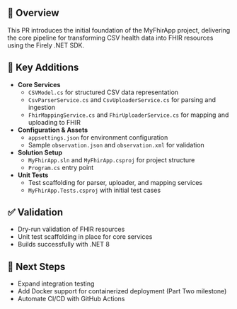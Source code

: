 ## 📌 Overview
This PR introduces the initial foundation of the MyFhirApp project, delivering the core pipeline for transforming CSV health data into FHIR resources using the Firely .NET SDK.

## 🔧 Key Additions
- **Core Services**
  - `CSVModel.cs` for structured CSV data representation
  - `CsvParserService.cs` and `CsvUploaderService.cs` for parsing and ingestion
  - `FhirMappingService.cs` and `FhirUploaderService.cs` for mapping and uploading to FHIR
- **Configuration & Assets**
  - `appsettings.json` for environment configuration
  - Sample `observation.json` and `observation.xml` for validation
- **Solution Setup**
  - `MyFhirApp.sln` and `MyFhirApp.csproj` for project structure
  - `Program.cs` entry point
- **Unit Tests**
  - Test scaffolding for parser, uploader, and mapping services
  - `MyFhirApp.Tests.csproj` with initial test cases

## ✅ Validation
- Dry-run validation of FHIR resources
- Unit test scaffolding in place for core services
- Builds successfully with .NET 8

## 🎯 Next Steps
- Expand integration testing
- Add Docker support for containerized deployment (Part Two milestone)
- Automate CI/CD with GitHub Actions

